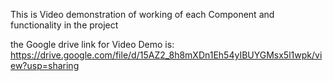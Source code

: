 This is Video demonstration of working of each Component and functionality in the project

the Google drive link for Video Demo is: https://drive.google.com/file/d/15AZ2_8h8mXDn1Eh54yIBUYGMsx5l1wpk/view?usp=sharing
